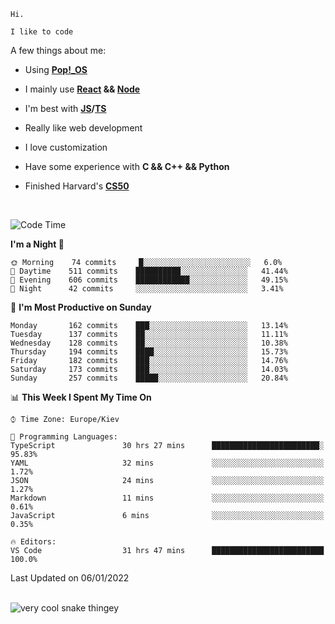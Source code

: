 ```
Hi.

I like to code
```

A few things about me:

-   Using **[Pop!\_OS](https://pop.system76.com/)**

-   I mainly use **[React](https://reactjs.org/) && [Node](https://nodejs.org/en/)**

-   I'm best with **[JS](https://www.javascript.com/)/[TS](https://www.typescriptlang.org/)**

-   Really like web development

-   I love customization

-   Have some experience with **C && C++ && Python**

-   Finished Harvard's **[CS50](https://cs50.harvard.edu)**

<br>

<!--START_SECTION:waka-->
![Code Time](http://img.shields.io/badge/Code%20Time-237%20hrs%2038%20mins-blue)

**I'm a Night 🦉** 

```text
🌞 Morning    74 commits     █░░░░░░░░░░░░░░░░░░░░░░░░   6.0% 
🌆 Daytime    511 commits    ██████████░░░░░░░░░░░░░░░   41.44% 
🌃 Evening    606 commits    ████████████░░░░░░░░░░░░░   49.15% 
🌙 Night      42 commits     ░░░░░░░░░░░░░░░░░░░░░░░░░   3.41%

```
📅 **I'm Most Productive on Sunday** 

```text
Monday       162 commits    ███░░░░░░░░░░░░░░░░░░░░░░   13.14% 
Tuesday      137 commits    ██░░░░░░░░░░░░░░░░░░░░░░░   11.11% 
Wednesday    128 commits    ██░░░░░░░░░░░░░░░░░░░░░░░   10.38% 
Thursday     194 commits    ████░░░░░░░░░░░░░░░░░░░░░   15.73% 
Friday       182 commits    ███░░░░░░░░░░░░░░░░░░░░░░   14.76% 
Saturday     173 commits    ███░░░░░░░░░░░░░░░░░░░░░░   14.03% 
Sunday       257 commits    █████░░░░░░░░░░░░░░░░░░░░   20.84%

```


📊 **This Week I Spent My Time On** 

```text
⌚︎ Time Zone: Europe/Kiev

💬 Programming Languages: 
TypeScript               30 hrs 27 mins      ████████████████████████░   95.83% 
YAML                     32 mins             ░░░░░░░░░░░░░░░░░░░░░░░░░   1.72% 
JSON                     24 mins             ░░░░░░░░░░░░░░░░░░░░░░░░░   1.27% 
Markdown                 11 mins             ░░░░░░░░░░░░░░░░░░░░░░░░░   0.61% 
JavaScript               6 mins              ░░░░░░░░░░░░░░░░░░░░░░░░░   0.35%

🔥 Editors: 
VS Code                  31 hrs 47 mins      █████████████████████████   100.0%

```


 Last Updated on 06/01/2022
<!--END_SECTION:waka-->

<br>

<img title="" src="https://raw.githubusercontent.com/Trunkelis/Trunkelis/output/github-contribution-grid-snake.svg" alt="very cool snake thingey" data-align="left">
